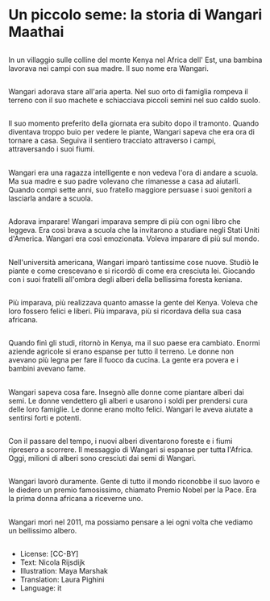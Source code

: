 # Un piccolo seme: la storia di Wangari Maathai

##
In un villaggio sulle colline del monte Kenya nel Africa dell' Est, una bambina lavorava nei campi con sua madre. Il suo nome era Wangari.

##
Wangari adorava stare all'aria aperta. Nel suo orto di famiglia rompeva il terreno con il suo machete e schiacciava piccoli semini nel suo caldo suolo.

##
Il suo momento preferito della giornata era subito dopo il tramonto. Quando diventava troppo buio per vedere le piante, Wangari  sapeva che era ora di tornare a casa. Seguiva il sentiero tracciato attraverso i campi, attraversando i suoi fiumi.

##
Wangari era una ragazza intelligente e non vedeva l'ora di andare a scuola. Ma sua madre e suo padre volevano che rimanesse a casa ad aiutarli. Quando compì sette anni, suo fratello maggiore persuase i suoi genitori a lasciarla andare a scuola.

##
Adorava imparare! Wangari imparava sempre di più con ogni libro che leggeva. Era così brava a scuola che la invitarono a studiare negli Stati Uniti d'America. Wangari era così emozionata. Voleva imparare di più sul mondo.

##
Nell'università americana, Wangari imparò tantissime cose nuove. Studiò le piante e come crescevano e si ricordò di come era cresciuta lei. Giocando con i suoi fratelli all'ombra degli alberi della bellissima foresta keniana.

##
Più imparava, più realizzava quanto amasse la gente del Kenya. Voleva che loro fossero felici e liberi. Più imparava, più si ricordava della sua casa africana.

##
Quando finì gli studi, ritornò in Kenya, ma il suo paese era cambiato. Enormi aziende agricole si erano espanse per tutto il terreno. Le donne non avevano più legna per fare il fuoco da cucina. La gente era povera e i bambini avevano fame.

##
Wangari sapeva cosa fare. Insegnò alle donne come piantare alberi dai semi. Le donne vendettero gli alberi e usarono i soldi per prendersi cura delle loro famiglie. Le donne erano molto felici. Wangari le aveva aiutate a sentirsi forti e potenti.

##
Con il passare del tempo, i nuovi alberi diventarono foreste e i fiumi ripresero a scorrere. Il messaggio di Wangari si espanse per tutta l'Africa. Oggi, milioni di alberi sono cresciuti dai semi di Wangari.

##
Wangari lavorò duramente. Gente di tutto il mondo riconobbe il suo lavoro e le diedero un premio famosissimo, chiamato Premio Nobel per la Pace. Era la prima donna africana a riceverne uno.

##
Wangari morì nel 2011, ma possiamo pensare a lei ogni volta che vediamo un bellissimo albero.

##
* License: [CC-BY]
* Text: Nicola Rijsdijk
* Illustration: Maya Marshak
* Translation: Laura Pighini
* Language: it
